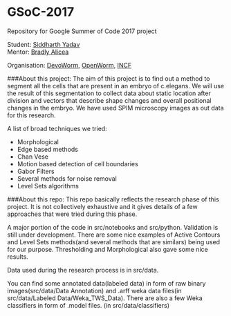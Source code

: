 # GSoC-2017

Repository for Google Summer of Code 2017 project

Student: [Siddharth Yadav][0]   
Mentor: [Bradly Alicea][1]

Organisation: [DevoWorm][4], [OpenWorm][5], [INCF][3] 

###About this project:
The aim of this project is to find out a method to segment all the cells that are present in an embryo of c.elegans. We will use the result of this segmentation to collect data about static location after division and vectors that describe shape changes and overall positional changes in the embryo. We have used SPIM microscopy images as out data for this research.

A list of broad techniques we tried:
- Morphological 
- Edge based methods
- Chan Vese
- Motion based detection of cell boundaries
- Gabor Filters
- Several methods for noise removal
- Level Sets algorithms


###About this repo:
This repo basically reflects the research phase of this project. It is not collectively exhaustive and it gives details of a few approaches that were tried during this phase.

A major portion of the code in src/notebooks and src/python.  Validation is still under development. There are some nice examples of Active Contours and Level Sets methods(and several methods that are similars) being used for our purpose. Thresholding and Morphological also gave some nice results.

Data used during the research process is in src/data. 

You can find some annotated data(labeled data) in form of raw binary images(src/data/Data Annotation) and .arff weka data files(in src/data/Labeled Data/Weka_TWS_Data).
There are also a few Weka classifiers in form of .model files. (in src/data/classifiers)





[0]: https://www.linkedin.com/in/1siddharthyadav/
[1]: https://www.linkedin.com/in/bradlyalicea
[3]: http://incf.org/
[4]: http://devoworm.weebly.com/
[5]: http://www.openworm.org/
